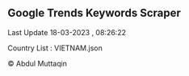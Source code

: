 

## Google Trends Keywords Scraper 
 
Last Update 18-03-2023 , 08:26:22

Country List :
VIETNAM.json



© Abdul Muttaqin 

